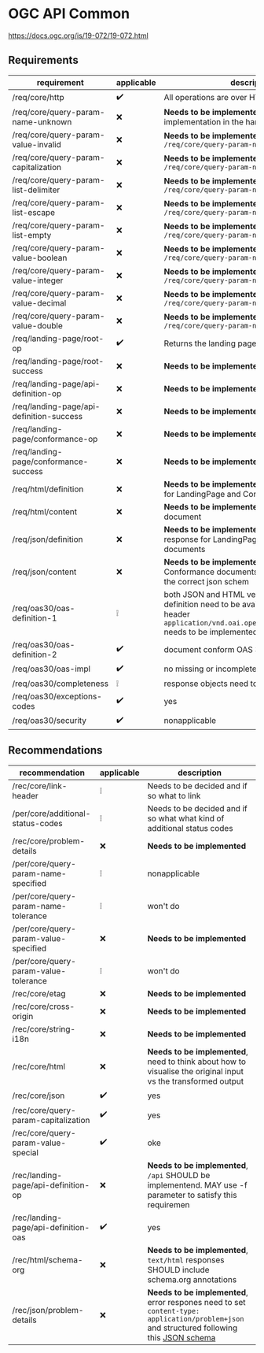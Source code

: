 # OGC API Common

<https://docs.ogc.org/is/19-072/19-072.html>

## Requirements

| requirement | applicable | description |
| --- | --- | --- |
| /req/core/http | :heavy_check_mark: | All operations are over HTTP(S)|
| /req/core/query-param-name-unknown | :x: | **Needs to be implemented**, correct implementation in the handling of query params |
| /req/core/query-param-value-invalid | :x: | **Needs to be implemented**, see `/req/core/query-param-name-unknown` |
| /req/core/query-param-capitalization| :x: | **Needs to be implemented**, see `/req/core/query-param-name-unknown` |
| /req/core/query-param-list-delimiter| :x: | **Needs to be implemented**, see `/req/core/query-param-name-unknown` |
| /req/core/query-param-list-escape | :x: | **Needs to be implemented**, see `/req/core/query-param-name-unknown` |
| /req/core/query-param-list-empty | :x: | **Needs to be implemented**, see `/req/core/query-param-name-unknown` |
| /req/core/query-param-value-boolean | :x: | **Needs to be implemented**, see `/req/core/query-param-name-unknown` |
| /req/core/query-param-value-integer | :x: | **Needs to be implemented**, see `/req/core/query-param-name-unknown` |
| /req/core/query-param-value-decimal | :x: | **Needs to be implemented**, see `/req/core/query-param-name-unknown` |
| /req/core/query-param-value-double| :x: | **Needs to be implemented**, see `/req/core/query-param-name-unknown` |
| /req/landing-page/root-op | :heavy_check_mark: | Returns the landing page |
| /req/landing-page/root-success | :x: | **Needs to be implemented** |
| /req/landing-page/api-definition-op | :x: | **Needs to be implemented** |
| /req/landing-page/api-definition-success | :x: | **Needs to be implemented** |
| /req/landing-page/conformance-op | :x: | **Needs to be implemented** |
| /req/landing-page/conformance-success | :x: | **Needs to be implemented** |
| /req/html/definition | :x: | **Needs to be implemented**, `text/html` response for LandingPage and Conformance documents |
| /req/html/content | :x: | **Needs to be implemented**, returns HTML5 document |
| /req/json/definition | :x: | **Needs to be implemented**, `application/json` response for LandingPage and Conformance documents |
| /req/json/content | :x: | **Needs to be implemented**, LandingPage and Conformance documents need to conform to the correct json schem |
| /req/oas30/oas-definition-1 | :grey_exclamation: | both JSON and HTML version of the API definition need to be available. The response header `application/vnd.oai.openapi+json;version=3.0` needs to be implemented for the OAS doc |
| /req/oas30/oas-definition-2 | :heavy_check_mark: | document conform OAS 3.0 |
| /req/oas30/oas-impl | :heavy_check_mark: | no missing or incomplete api operations |
| /req/oas30/completeness | :grey_exclamation: | response objects need to be defined |
| /req/oas30/exceptions-codes | :heavy_check_mark: | yes |
| /req/oas30/security | :heavy_check_mark: | nonapplicable |

## Recommendations

| recommendation | applicable | description |
| --- | --- | --- |
| /rec/core/link-header | :grey_exclamation: | Needs to be decided and if so what to link |
| /per/core/additional-status-codes | :grey_exclamation: | Needs to be decided and if so what what kind of additional status codes |
| /rec/core/problem-details | :x: | **Needs to be implemented** |
| /per/core/query-param-name-specified | :grey_exclamation: | nonapplicable |
| /per/core/query-param-name-tolerance | :grey_exclamation: | won't do |
| /per/core/query-param-value-specified | :x: | **Needs to be implemented** |
| /per/core/query-param-value-tolerance | :grey_exclamation: | won't do |
| /rec/core/etag | :x: | **Needs to be implemented** |
| /rec/core/cross-origin | :x: | **Needs to be implemented** |
| /rec/core/string-i18n | :x: | **Needs to be implemented** |
| /rec/core/html | :x: | **Needs to be implemented**, need to think about how to visualise the original input vs the transformed output |
| /rec/core/json | :heavy_check_mark: | yes |
| /rec/core/query-param-capitalization | :heavy_check_mark: | yes |
| /rec/core/query-param-value-special | :heavy_check_mark: | oke |
| /rec/landing-page/api-definition-op | :x: | **Needs to be implemented**, `/api` SHOULD be implementend. MAY use -f parameter to satisfy this requiremen |
| /rec/landing-page/api-definition-oas | :heavy_check_mark: | yes |
| /rec/html/schema-org | :x: | **Needs to be implemented**, `text/html` responses SHOULD include schema.org annotations |
| /rec/json/problem-details | :x: | **Needs to be implemented**, error respones need to set `content-type: application/problem+json` and structured following this [JSON schema](https://github.com/opengeospatial/ogcapi-common/blob/master/collections/openapi/schemas/exception.json) |
